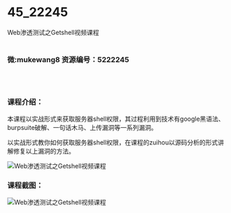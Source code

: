 # 45_22245
Web渗透测试之Getshell视频课程
<br/></br>
<h3>微:mukewang8 资源编号：5222245</h3>
<br/></br>
<h3>课程介绍：</h3>
<p>本课程以实战形式来获取服务器shell权限，其过程利用到技术有google黑语法、burpsuite破解、一句话木马、上传漏洞等一系列漏洞。</p>
<p>以实战形式教你如何获取服务器shell权限，在课程的zuihou以源码分析的形式讲解修复以上漏洞的方法。</p>
<p><img src="https://www.ko996.com/wp-content/uploads/img/2021/12/1-90-300x153.png" alt="Web渗透测试之Getshell视频课程"></p>
<div class="info-desc">
<h3>课程截图：</h3>
<p><img src="https://www.ko996.com/wp-content/uploads/img/2021/12/2-58.png" alt="Web渗透测试之Getshell视频课程"></p>


			
</div>
